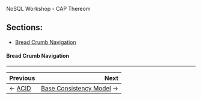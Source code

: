 NoSQL Workshop - CAP Thereom

## Sections:

* [Bread Crumb Navigation](#bread-crumb-navigation)


#### Bread Crumb Navigation
_________________________

Previous | Next
:------- | ---:
← [ACID](./acid.md) | [Base Consistency Model](./base-consistency-model.md) →
